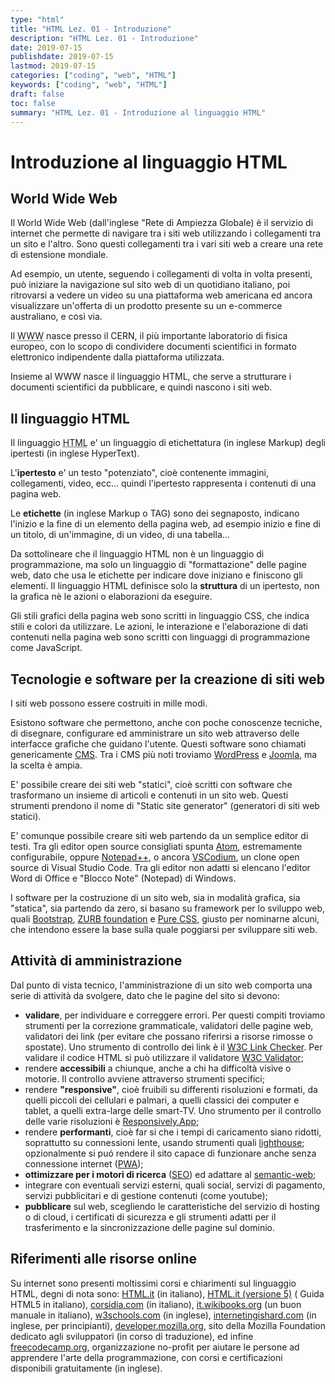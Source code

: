 ```yaml
---
type: "html"
title: "HTML Lez. 01 - Introduzione"
description: "HTML Lez. 01 - Introduzione"
date: 2019-07-15
publishdate: 2019-07-15
lastmod: 2019-07-15
categories: ["coding", "web", "HTML"]
keywords: ["coding", "web", "HTML"]
draft: false
toc: false
summary: "HTML Lez. 01 - Introduzione al linguaggio HTML"
---
```


# Introduzione al linguaggio HTML

## World Wide Web

Il World Wide Web (dall'inglese "Rete di Ampiezza Globale) è il servizio di internet che permette di navigare tra i siti web utilizzando i collegamenti tra un sito e l'altro. Sono questi collegamenti tra i vari siti web a creare una rete di estensione mondiale.

Ad esempio, un utente, seguendo i collegamenti di volta in volta presenti, può iniziare la navigazione sul sito web di un quotidiano italiano, poi ritrovarsi a vedere un video su una piattaforma web americana ed ancora visualizzare un'offerta di un prodotto presente su un e-commerce australiano, e così via.

Il <abbr title="World Wide Web">WWW</abbr> nasce presso il CERN, il più importante laboratorio di fisica europeo, con lo scopo di condividere documenti scientifici in formato elettronico indipendente dalla piattaforma utilizzata.

Insieme al WWW nasce il linguaggio HTML, che serve a strutturare i documenti scientifici da pubblicare, e quindi nascono i siti web.

## Il linguaggio HTML

Il linguaggio <abbr title="HyperText Markup Language">HTML</abbr> e' un linguaggio di etichettatura (in inglese Markup) degli ipertesti (in inglese HyperText).

L'**ipertesto** e' un testo "potenziato", cioè contenente immagini, collegamenti, video,
ecc... quindi l'ipertesto rappresenta i contenuti di una pagina web.

Le **etichette** (in inglese Markup o TAG) sono dei segnaposto, indicano
l'inizio e la fine di un elemento della pagina web, ad esempio inizio e fine di un titolo, di un'immagine, di un video, di una tabella...

Da sottolineare che il linguaggio HTML non è un linguaggio di programmazione, ma solo un linguaggio di "formattazione" delle pagine web, dato che usa le etichette per indicare dove iniziano e finiscono gli elementi. Il linguaggio HTML definisce solo la **struttura** di un ipertesto, non la grafica nè le azioni o elaborazioni da eseguire.

Gli stili grafici della pagina web sono scritti in linguaggio CSS, che indica stili e colori da utilizzare. Le azioni, le interazione e l'elaborazione di dati contenuti nella pagina web sono scritti con linguaggi di programmazione come JavaScript.

## Tecnologie e software per la creazione di siti web

I siti web possono essere costruiti in mille modi.

Esistono software che permettono, anche con poche conoscenze tecniche, di disegnare, configurare ed amministrare un sito web attraverso delle interfacce grafiche che guidano l'utente. Questi software sono chiamati genericamente
[CMS](https://it.wikipedia.org/wiki/Content_management_system "Link all'articolo sui CMS su wikipedia.it"). Tra i CMS più noti troviamo
[WordPress](https://wordpress.org/ "Link al sito web di WordPress") e
[Joomla](https://www.joomla.org/ "Link al sito web di Joomla"), ma la scelta è ampia.

E' possibile creare dei siti web "statici", cioè scritti con software che trasformano un insieme di articoli e contenuti in un sito web. Questi strumenti prendono il nome di "Static site generator" (generatori di siti web statici).

E' comunque possibile creare siti web partendo da un semplice editor di testi. Tra gli editor
open source consigliati spunta [Atom](https://atom.io/ "Link all'editor Atom"), estremamente configurabile, oppure [Notepad++](https://notepad-plus-plus.org/ "Link all'editor Notepad++"), o ancora [VSCodium](https://vscodium.com/ "Link all'editor VSCodium"), un clone open source di Visual Studio Code. Tra gli editor non adatti si elencano l'editor Word di Office e "Blocco Note" (Notepad) di Windows.

I software per la costruzione di un sito web, sia in modalità grafica, sia "statica", sia partendo da zero, si basano su framework per lo sviluppo web, quali
[Bootstrap](http://getbootstrap.com/ "Link al sito web di Bootstrap"),
[ZURB foundation](http://foundation.zurb.com/ "Link al sito web di ZURB") e
[Pure CSS](http://purecss.io/ "Link al sito web di Pure CSS"), giusto per nominarne alcuni, che intendono essere la base sulla quale poggiarsi per sviluppare siti web.

## Attività di amministrazione

Dal punto di vista tecnico, l'amministrazione di un sito web comporta una serie di attività da svolgere, dato che le pagine del sito si devono:

- **validare**, per individuare e correggere errori. Per questi compiti troviamo strumenti per la correzione grammaticale, validatori delle pagine web, validatori dei link (per
  evitare che possano riferirsi a risorse rimosse o spostate). Uno strumento di controllo dei link è il [W3C Link Checker](https://validator.w3.org/checklink "Link al validatore dei link"). Per validare il codice HTML si può utilizzare il validatore [W3C Validator](https://validator.w3.org/ "Link al validatore HTML");
- rendere **accessibili** <!-- TODO add accessibility tools--> a chiunque, anche a chi ha difficoltà visive
  o motorie. Il controllo avviene attraverso strumenti specifici;
- rendere **"responsive"**, cioè fruibili su differenti risoluzioni e
  formati, da quelli piccoli dei cellulari e palmari, a quelli
  classici dei computer e tablet, a quelli extra-large delle smart-TV. Uno strumento per il controllo delle varie risoluzioni è [Responsively.App](https://responsively.app/ "App open source per simulare in un'unica schermata la visualizzazione del sito su più dispositivi");
- rendere **performanti**, cioè far si che i tempi di caricamento siano
  ridotti, soprattutto su connessioni lente, usando strumenti quali
  [lighthouse](https://developers.google.com/web/tools/lighthouse/ "Link al sito web di lighthouse");
  opzionalmente si puó rendere il sito capace di funzionare anche
  senza connessione internet
  ([PWA](https://it.m.wikipedia.org/wiki/Progressive_Web_App "Link all'articolo su PWA su wikipedia.it"));
- **ottimizzare per i motori di ricerca**
  ([SEO](https://it.m.wikipedia.org/wiki/Ottimizzazione_\(motori_di_ricerca\) "Link all'articolo su SEO su wikipedia.it"))
  ed adattare al
  [semantic-web](https://it.m.wikipedia.org/wiki/Web_semantico "Link all'articolo sul Web semantico su wikipedia.it");
- integrare con eventuali servizi esterni, quali social, servizi di
  pagamento, servizi pubblicitari e di gestione contenuti (come
  youtube);
- **pubblicare** sul web, scegliendo le caratteristiche del servizio
  di hosting o di cloud, i certificati di sicurezza e gli strumenti
  adatti per il trasferimento e la sincronizzazione delle pagine sul
  dominio.

## Riferimenti alle risorse online

Su internet sono presenti moltissimi corsi e chiarimenti sul linguaggio
HTML, degni di nota sono:
[HTML.it](https://www.html.it/guide/guida-html/ "Link al sito web di html.it") (in italiano),
[HTML.it (versione 5)](https://www.html.it/guide/guida-html5/ "Link al sito web di html.it") ( Guida HTML5 in italiano),
[corsidia.com](https://corsidia.com/materia/web-design/webmaster-tutorial/guida-html "Link al sito web di corsidia.com") (in italiano),
[it.wikibooks.org](https://it.m.wikibooks.org/wiki/HTML "Link al sito web di wikibooks.org") (un buon manuale in italiano),
[w3schools.com](https://www.w3schools.com/html/ "Link al sito web di w3schools.com") (in inglese),
[internetingishard.com](https://internetingishard.com/html-and-css/ "Link al sito web di internetingishard.com") (in inglese, per principianti),
[developer.mozilla.org](https://developer.mozilla.org/it/docs/Web/HTML "Link al sito web di developer.mozilla.org"), sito della Mozilla Foundation dedicato agli sviluppatori (in corso di traduzione), ed infine
[freecodecamp.org](https://guide.freecodecamp.org/html/ "Link al sito web di freecodecamp.org"), organizzazione
no-profit per aiutare le persone ad apprendere l'arte della
programmazione, con corsi e certificazioni disponibili gratuitamente (in
inglese).
